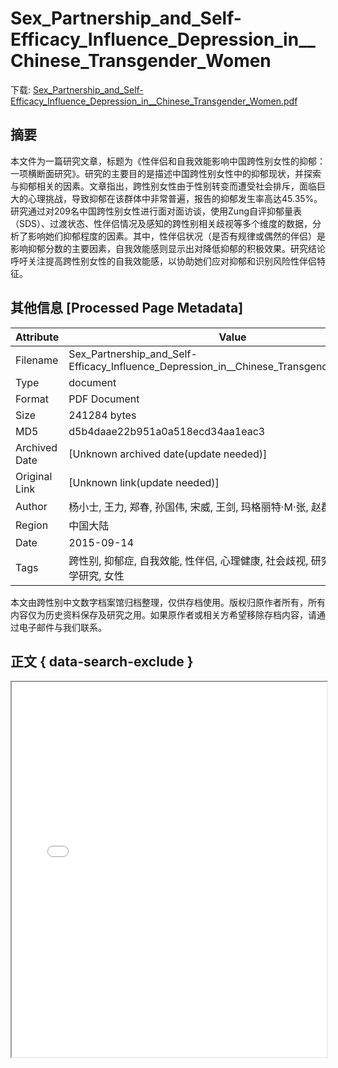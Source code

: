 # Sex_Partnership_and_Self-Efficacy_Influence_Depression_in__Chinese_Transgender_Women

<!-- tcd_download_link -->
下载: [Sex_Partnership_and_Self-Efficacy_Influence_Depression_in__Chinese_Transgender_Women.pdf](Sex_Partnership_and_Self-Efficacy_Influence_Depression_in__Chinese_Transgender_Women.pdf)
<!-- tcd_download_link_end -->

## 摘要

<!-- tcd_abstract -->
本文件为一篇研究文章，标题为《性伴侣和自我效能影响中国跨性别女性的抑郁：一项横断面研究》。研究的主要目的是描述中国跨性别女性中的抑郁现状，并探索与抑郁相关的因素。文章指出，跨性别女性由于性别转变而遭受社会排斥，面临巨大的心理挑战，导致抑郁在该群体中非常普遍，报告的抑郁发生率高达45.35%。研究通过对209名中国跨性别女性进行面对面访谈，使用Zung自评抑郁量表（SDS）、过渡状态、性伴侣情况及感知的跨性别相关歧视等多个维度的数据，分析了影响她们抑郁程度的因素。其中，性伴侣状况（是否有规律或偶然的伴侣）是影响抑郁分数的主要因素，自我效能感则显示出对降低抑郁的积极效果。研究结论呼吁关注提高跨性别女性的自我效能感，以协助她们应对抑郁和识别风险性伴侣特征。

<!-- tcd_abstract_end -->

## 其他信息 [Processed Page Metadata]

| Attribute       | Value                                  |
|-----------------|----------------------------------------|
| Filename        | Sex_Partnership_and_Self-Efficacy_Influence_Depression_in__Chinese_Transgender_Women.pdf                             |
| Type            | document                                 |
| Format          | PDF Document                               |
| Size            | 241284 bytes                           |
| MD5             | d5b4daae22b951a0a518ecd34aa1eac3                                  |
| Archived Date   | [Unknown archived date(update needed)]                             |
| Original Link   | [Unknown link(update needed)]                         |
| Author          | 杨小士, 王力, 郑春, 孙国伟, 宋威, 王剑, 玛格丽特·M·张, 赵群                               |
| Region          | 中国大陆                               |
| Date            | 2015-09-14                                 |
| Tags            | 跨性别, 抑郁症, 自我效能, 性伴侣, 心理健康, 社会歧视, 研究文章, 中国, 医学研究, 女性                                 |

本文由跨性别中文数字档案馆归档整理，仅供存档使用。版权归原作者所有，所有内容仅为历史资料保存及研究之用。如果原作者或相关方希望移除存档内容，请通过电子邮件与我们联系。

## 正文 { data-search-exclude }

<!-- tcd_main_text -->
<iframe src="../Sex_Partnership_and_Self-Efficacy_Influence_Depression_in__Chinese_Transgender_Women.pdf" width="100%" height="600px">
    <p>无法显示PDF，请下载查看。</p>
</iframe>
<!-- tcd_main_text_end -->


